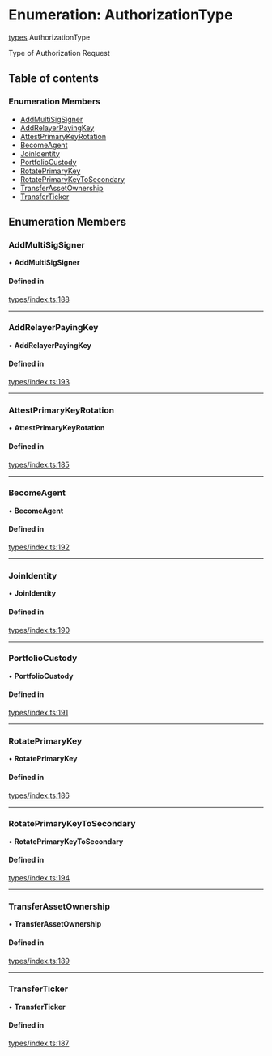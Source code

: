 # Enumeration: AuthorizationType

[types](../wiki/types).AuthorizationType

Type of Authorization Request

## Table of contents

### Enumeration Members

- [AddMultiSigSigner](../wiki/types.AuthorizationType#addmultisigsigner)
- [AddRelayerPayingKey](../wiki/types.AuthorizationType#addrelayerpayingkey)
- [AttestPrimaryKeyRotation](../wiki/types.AuthorizationType#attestprimarykeyrotation)
- [BecomeAgent](../wiki/types.AuthorizationType#becomeagent)
- [JoinIdentity](../wiki/types.AuthorizationType#joinidentity)
- [PortfolioCustody](../wiki/types.AuthorizationType#portfoliocustody)
- [RotatePrimaryKey](../wiki/types.AuthorizationType#rotateprimarykey)
- [RotatePrimaryKeyToSecondary](../wiki/types.AuthorizationType#rotateprimarykeytosecondary)
- [TransferAssetOwnership](../wiki/types.AuthorizationType#transferassetownership)
- [TransferTicker](../wiki/types.AuthorizationType#transferticker)

## Enumeration Members

### AddMultiSigSigner

• **AddMultiSigSigner**

#### Defined in

[types/index.ts:188](https://github.com/PolymathNetwork/polymesh-sdk/blob/c6fe1be3/src/types/index.ts#L188)

___

### AddRelayerPayingKey

• **AddRelayerPayingKey**

#### Defined in

[types/index.ts:193](https://github.com/PolymathNetwork/polymesh-sdk/blob/c6fe1be3/src/types/index.ts#L193)

___

### AttestPrimaryKeyRotation

• **AttestPrimaryKeyRotation**

#### Defined in

[types/index.ts:185](https://github.com/PolymathNetwork/polymesh-sdk/blob/c6fe1be3/src/types/index.ts#L185)

___

### BecomeAgent

• **BecomeAgent**

#### Defined in

[types/index.ts:192](https://github.com/PolymathNetwork/polymesh-sdk/blob/c6fe1be3/src/types/index.ts#L192)

___

### JoinIdentity

• **JoinIdentity**

#### Defined in

[types/index.ts:190](https://github.com/PolymathNetwork/polymesh-sdk/blob/c6fe1be3/src/types/index.ts#L190)

___

### PortfolioCustody

• **PortfolioCustody**

#### Defined in

[types/index.ts:191](https://github.com/PolymathNetwork/polymesh-sdk/blob/c6fe1be3/src/types/index.ts#L191)

___

### RotatePrimaryKey

• **RotatePrimaryKey**

#### Defined in

[types/index.ts:186](https://github.com/PolymathNetwork/polymesh-sdk/blob/c6fe1be3/src/types/index.ts#L186)

___

### RotatePrimaryKeyToSecondary

• **RotatePrimaryKeyToSecondary**

#### Defined in

[types/index.ts:194](https://github.com/PolymathNetwork/polymesh-sdk/blob/c6fe1be3/src/types/index.ts#L194)

___

### TransferAssetOwnership

• **TransferAssetOwnership**

#### Defined in

[types/index.ts:189](https://github.com/PolymathNetwork/polymesh-sdk/blob/c6fe1be3/src/types/index.ts#L189)

___

### TransferTicker

• **TransferTicker**

#### Defined in

[types/index.ts:187](https://github.com/PolymathNetwork/polymesh-sdk/blob/c6fe1be3/src/types/index.ts#L187)
